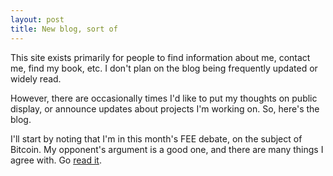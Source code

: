 ```yaml
---
layout: post
title: New blog, sort of
---
```


This site exists primarily for people to find information about me, contact me, find my book, etc. I don't plan on the blog being frequently updated or widely read.

However, there are occasionally times I'd like to put my thoughts on public display, or announce updates about projects I'm working on. So, here's the blog.

I'll start by noting that I'm in this month's FEE debate, on the subject of Bitcoin. My opponent's argument is a good one, and there are many things I agree with. Go
[read it](https://www.fee.org/the_freeman/arena/bitcoins-prospects-bane-or-boon).
